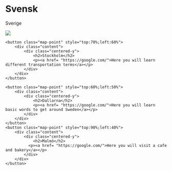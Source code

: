 <link href='//fonts.googleapis.com/css?family=Roboto+Condensed:300,400,700' rel='stylesheet' type='text/css'>
<link href='//fonts.googleapis.com/css?family=Roboto:100,300,400,700,900' rel='stylesheet' type='text/css'>
<h1>Svensk</h1>
<p class="description">Sverige</p>
<div class="distribution-map">
    <!-- This was broken for a while because imgur :( -->
    <!-- I don't trust this host. Image here if it goes down: https://i.imgur.com/M7aUkuS.png -->
    <img src="http://www.geographicguide.com/europe-maps/images/map-sweden.jpg">
    <!--In the original application, these points are injected with Javascript, but ideally, they'd be injected with a haml loop. Because I'm hardcoding content, I'm presenting this as prerendered HTML-->

    <button class="map-point" style="top:70%;left:60%">
        <div class="content">
            <div class="centered-y">
                <h2>Stockholm</h2>
                <p><a href= "https://google.com/">Here you will learn different transportation terms</a></p>
            </div>
        </div>
    </button>

    <button class="map-point" style="top:60%;left:50%">
        <div class="content">
            <div class="centered-y">
                <h2>Dallarna</h2>
                <p><a href= "https://google.com/">Here you will learn basic words to get around Sweden</a></p>
            </div>
        </div>
    </button>
    <button class="map-point" style="top:90%;left:40%">
        <div class="content">
            <div class="centered-y">
                <h2>Malmö</h2>
              <p><a href= "https://google.com/">Here you will visit a cafe and bakery</a></p>
            </div>
        </div>
    </button>
</div>
